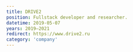 ```yaml
---
title: DRIVE2
position: Fullstack developer and researcher.
datetime: 2019-05-07
years: 2019–2021
redirect: https://www.drive2.ru
category: 'company'
---
```

